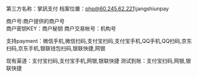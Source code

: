 第三方名称：掌訊支付 
档案位置：php@60.245.62.221\jangshiunpay
 
商户号:商户提供的商户号  
商户密钥KEY：商户秘钥 
商户交易帐号：机构号
 
支持payment：微信手机,微信扫码,支付宝扫码,支付宝手机,QQ手机,QQ扫码,京东扫码,京东手机,银联钱包扫码,银联快捷,网银
 
现有渠道：支付宝扫码,支付宝手机,网银,银联快捷
测试到账：支付宝扫码,网银,银联快捷
